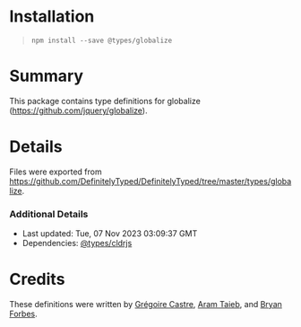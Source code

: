 # Installation
> `npm install --save @types/globalize`

# Summary
This package contains type definitions for globalize (https://github.com/jquery/globalize).

# Details
Files were exported from https://github.com/DefinitelyTyped/DefinitelyTyped/tree/master/types/globalize.

### Additional Details
 * Last updated: Tue, 07 Nov 2023 03:09:37 GMT
 * Dependencies: [@types/cldrjs](https://npmjs.com/package/@types/cldrjs)

# Credits
These definitions were written by [Grégoire Castre](https://github.com/gcastre), [Aram Taieb](https://github.com/afromogli), and [Bryan Forbes](https://github.com/bryanforbes).
